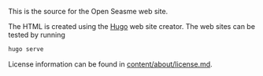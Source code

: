 This is the source for the Open Seasme web site.

The HTML is created using the [Hugo] web site creator. The web sites can be
tested by running

``` sh
hugo serve
```

License information can be found in
[content/about/license.md](content/about/license.md).

[Hugo]: https://gohugo.io/
